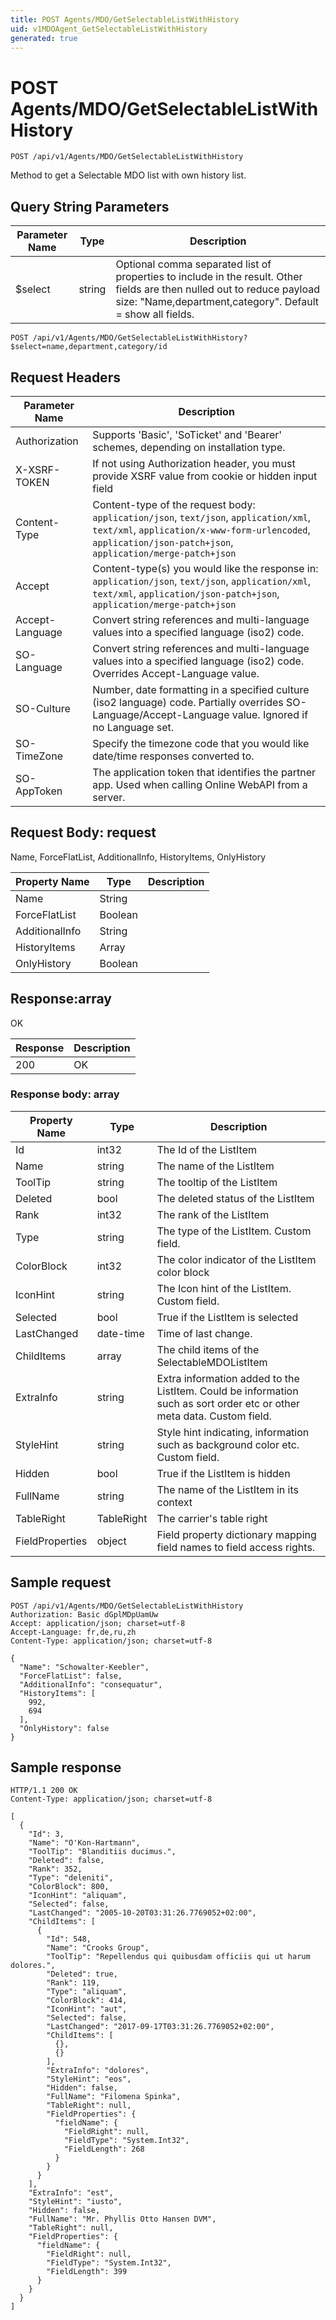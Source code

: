 ```yaml
---
title: POST Agents/MDO/GetSelectableListWithHistory
uid: v1MDOAgent_GetSelectableListWithHistory
generated: true
---
```


# POST Agents/MDO/GetSelectableListWithHistory

```http
POST /api/v1/Agents/MDO/GetSelectableListWithHistory
```

Method to get a Selectable MDO list with own history list.







## Query String Parameters

| Parameter Name | Type |  Description |
|----------------|------|--------------|
| $select | string |  Optional comma separated list of properties to include in the result. Other fields are then nulled out to reduce payload size: "Name,department,category". Default = show all fields. |

```http
POST /api/v1/Agents/MDO/GetSelectableListWithHistory?$select=name,department,category/id
```


## Request Headers

| Parameter Name | Description |
|----------------|-------------|
| Authorization  | Supports 'Basic', 'SoTicket' and 'Bearer' schemes, depending on installation type. |
| X-XSRF-TOKEN   | If not using Authorization header, you must provide XSRF value from cookie or hidden input field |
| Content-Type | Content-type of the request body: `application/json`, `text/json`, `application/xml`, `text/xml`, `application/x-www-form-urlencoded`, `application/json-patch+json`, `application/merge-patch+json` |
| Accept         | Content-type(s) you would like the response in: `application/json`, `text/json`, `application/xml`, `text/xml`, `application/json-patch+json`, `application/merge-patch+json` |
| Accept-Language | Convert string references and multi-language values into a specified language (iso2) code. |
| SO-Language | Convert string references and multi-language values into a specified language (iso2) code. Overrides Accept-Language value. |
| SO-Culture | Number, date formatting in a specified culture (iso2 language) code. Partially overrides SO-Language/Accept-Language value. Ignored if no Language set. |
| SO-TimeZone | Specify the timezone code that you would like date/time responses converted to. |
| SO-AppToken | The application token that identifies the partner app. Used when calling Online WebAPI from a server. |

## Request Body: request 

Name, ForceFlatList, AdditionalInfo, HistoryItems, OnlyHistory 

| Property Name | Type |  Description |
|----------------|------|--------------|
| Name | String |  |
| ForceFlatList | Boolean |  |
| AdditionalInfo | String |  |
| HistoryItems | Array |  |
| OnlyHistory | Boolean |  |

## Response:array

OK

| Response | Description |
|----------------|-------------|
| 200 | OK |

### Response body: array

| Property Name | Type |  Description |
|----------------|------|--------------|
| Id | int32 | The Id of the ListItem |
| Name | string | The name of the ListItem |
| ToolTip | string | The tooltip of the ListItem |
| Deleted | bool | The deleted status of the ListItem |
| Rank | int32 | The rank of the ListItem |
| Type | string | The type of the ListItem. Custom field. |
| ColorBlock | int32 | The color indicator of the ListItem color block |
| IconHint | string | The Icon hint of the ListItem. Custom field. |
| Selected | bool | True if the ListItem is selected |
| LastChanged | date-time | Time of last change. |
| ChildItems | array | The child items of the SelectableMDOListItem |
| ExtraInfo | string | Extra information added to the ListItem. Could be information such as sort order etc or other meta data. Custom field. |
| StyleHint | string | Style hint indicating, information such as background color etc. Custom field. |
| Hidden | bool | True if the ListItem is hidden |
| FullName | string | The name of the ListItem in its context |
| TableRight | TableRight | The carrier's table right |
| FieldProperties | object | Field property dictionary mapping field names to field access rights. |

## Sample request

```http!
POST /api/v1/Agents/MDO/GetSelectableListWithHistory
Authorization: Basic dGplMDpUamUw
Accept: application/json; charset=utf-8
Accept-Language: fr,de,ru,zh
Content-Type: application/json; charset=utf-8

{
  "Name": "Schowalter-Keebler",
  "ForceFlatList": false,
  "AdditionalInfo": "consequatur",
  "HistoryItems": [
    992,
    694
  ],
  "OnlyHistory": false
}
```

## Sample response

```http_
HTTP/1.1 200 OK
Content-Type: application/json; charset=utf-8

[
  {
    "Id": 3,
    "Name": "O'Kon-Hartmann",
    "ToolTip": "Blanditiis ducimus.",
    "Deleted": false,
    "Rank": 352,
    "Type": "deleniti",
    "ColorBlock": 800,
    "IconHint": "aliquam",
    "Selected": false,
    "LastChanged": "2005-10-20T03:31:26.7769052+02:00",
    "ChildItems": [
      {
        "Id": 548,
        "Name": "Crooks Group",
        "ToolTip": "Repellendus qui quibusdam officiis qui ut harum dolores.",
        "Deleted": true,
        "Rank": 119,
        "Type": "aliquam",
        "ColorBlock": 414,
        "IconHint": "aut",
        "Selected": false,
        "LastChanged": "2017-09-17T03:31:26.7769052+02:00",
        "ChildItems": [
          {},
          {}
        ],
        "ExtraInfo": "dolores",
        "StyleHint": "eos",
        "Hidden": false,
        "FullName": "Filomena Spinka",
        "TableRight": null,
        "FieldProperties": {
          "fieldName": {
            "FieldRight": null,
            "FieldType": "System.Int32",
            "FieldLength": 268
          }
        }
      }
    ],
    "ExtraInfo": "est",
    "StyleHint": "iusto",
    "Hidden": false,
    "FullName": "Mr. Phyllis Otto Hansen DVM",
    "TableRight": null,
    "FieldProperties": {
      "fieldName": {
        "FieldRight": null,
        "FieldType": "System.Int32",
        "FieldLength": 399
      }
    }
  }
]
```